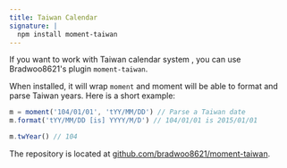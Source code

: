 ```yaml
---
title: Taiwan Calendar
signature: |
  npm install moment-taiwan
---
```



If you want to work with Taiwan calendar system , you can use Bradwoo8621's plugin `moment-taiwan`.

When installed, it will wrap `moment` and moment will be able to format and parse Taiwan years. Here is a short example:

```js
m = moment('104/01/01', 'tYY/MM/DD') // Parse a Taiwan date
m.format('tYY/MM/DD [is] YYYY/M/D') // 104/01/01 is 2015/01/01

m.twYear() // 104
```

The repository is located at [github.com/bradwoo8621/moment-taiwan](https://github.com/bradwoo8621/moment-taiwan).
